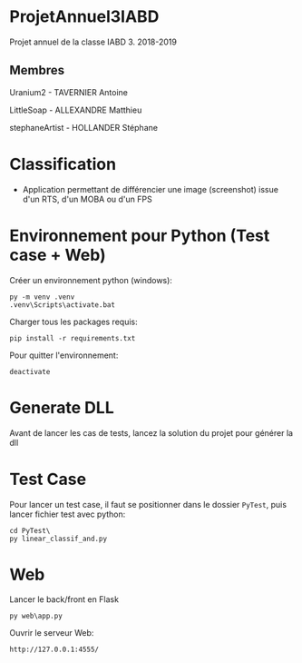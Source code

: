 # ProjetAnnuel3IABD
Projet annuel de la classe IABD 3. 2018-2019

## Membres

Uranium2 - TAVERNIER Antoine

LittleSoap - ALLEXANDRE Matthieu

stephaneArtist - HOLLANDER Stéphane

# Classification

- Application permettant de différencier une image (screenshot) issue d'un RTS, d'un MOBA ou d'un FPS

# Environnement pour Python (Test case + Web)

Créer un environnement python (windows):

    py -m venv .venv
    .venv\Scripts\activate.bat
    
Charger tous les packages requis:

    pip install -r requirements.txt
   
Pour quitter l'environnement:

    deactivate

# Generate DLL

Avant de lancer les cas de tests, lancez la solution du projet pour générer la dll

# Test Case

Pour lancer un test case, il faut se positionner dans le dossier `PyTest`, puis lancer fichier test avec python:

    cd PyTest\
    py linear_classif_and.py

# Web

Lancer le back/front en Flask

    py web\app.py
    
Ouvrir le serveur Web:

    http://127.0.0.1:4555/
    

